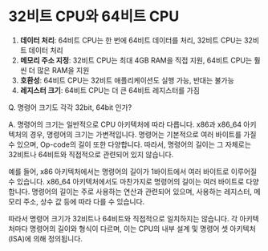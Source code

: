# 32비트  CPU와 64비트 CPU

1. **데이터 처리**: 64비트 CPU는 한 번에 64비트 데이터를 처리, 32비트 CPU는 32비트 데이터 처리
2. **메모리 주소 지정**: 32비트 CPU는 최대 4GB RAM을 직접 지원, 64비트 CPU는 훨씬 더 많은 RAM을 지원
3. **호환성**: 64비트 CPU는 32비트 애플리케이션도 실행 가능, 반대는 불가능
4. **레지스터 크기**: 64비트 CPU는 더 큰 64비트 레지스터를 가짐



Q. 명령어 크기도 각각 32bit, 64bit 인가?

A. 명령어의 크기는 일반적으로 CPU 아키텍처에 따라 다릅니다. x86과 x86\_64 아키텍처의 경우, 명령어의 크기는 가변적입니다. 명령어는 기본적으로 여러 바이트를 가질 수 있으며, Op-code의 길이 또한 다양합니다. 따라서, 명령어의 길이는 그 자체로는 32비트나 64비트와 직접적으로 관련되어 있지 않습니다.

예를 들어, x86 아키텍처에서는 명령어의 길이가 1바이트에서 여러 바이트로 이루어질 수 있습니다. x86\_64 아키텍처에서도 마찬가지로 명령어의 길이는 여러 바이트로 다양합니다. 명령어의 길이는 주로 사용하는 연산과 관련되어 있으며, 사용하는 레지스터, 메모리 주소, 상수 값 등에 따라 다를 수 있습니다.

따라서 명령어 크기가 32비트나 64비트와 직접적으로 일치하지는 않습니다. 각 아키텍처마다 명령어의 길이와 형식이 다르며, 이는 CPU의 내부 설계 및 명령어 셋 아키텍처(ISA)에 의해 정의됩니다.

